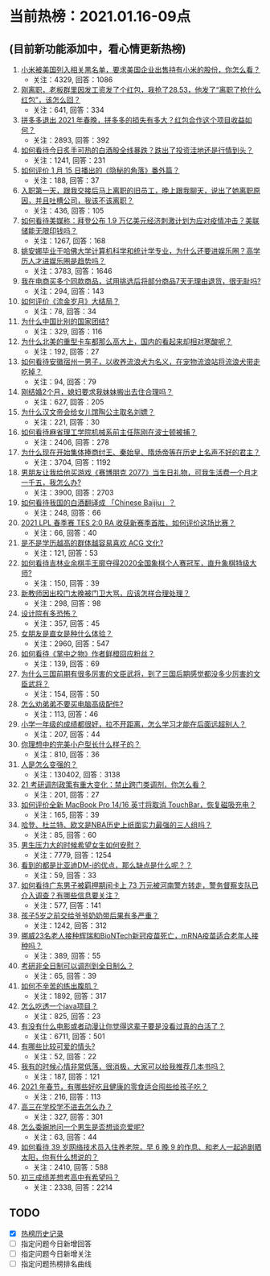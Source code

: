 # 当前热榜：2021.01.16-09点
## (目前新功能添加中，看心情更新热榜)
1. [小米被美国列入相关黑名单，要求美国企业出售持有小米的股份，你怎么看？](https://www.zhihu.com/question/439439954)
    * 关注：4329, 回答：1086
2. [刚离职，老板群里因发工资发了个红包，我抢了28.53，他发了“离职了抢什么红包”，该怎么回？](https://www.zhihu.com/question/406777225)
    * 关注：641, 回答：334
3. [拼多多退出 2021 年春晚，拼多多的损失有多大？红包合作这个项目收益如何？](https://www.zhihu.com/question/439503211)
    * 关注：2893, 回答：392
4. [如何看待今日炙手可热的白酒股全线暴跌？跌出了投资洼地还是行情到头？](https://www.zhihu.com/question/439358747)
    * 关注：1241, 回答：231
5. [如何评价 1 月 15 日播出的《隐秘的角落》番外篇？](https://www.zhihu.com/question/439536977)
    * 关注：188, 回答：37
6. [入职第一天，跟我交接后马上离职的旧员工，晚上跟我聊天，说出了她离职原因，并且吐槽公司，我该不该离职？](https://www.zhihu.com/question/431710967)
    * 关注：436, 回答：105
7. [如何看待美媒称：拜登公布 1.9 万亿美元经济刺激计划为应对疫情冲击？美联储能无限印钱吗？](https://www.zhihu.com/question/439472082)
    * 关注：1267, 回答：168
8. [姚安娜毕业于哈佛大学计算机科学和统计学专业，为什么还要进娱乐圈？高学历人才进娱乐圈是趋势吗？](https://www.zhihu.com/question/439314149)
    * 关注：3783, 回答：1646
9. [我在电商买多个同款商品，试用挑选后将部分商品7天无理由退货，很无耻吗?](https://www.zhihu.com/question/359744260)
    * 关注：294, 回答：143
10. [如何评价《流金岁月》大结局？](https://www.zhihu.com/question/439537735)
    * 关注：78, 回答：34
11. [为什么中国比别的国家团结?](https://www.zhihu.com/question/385179186)
    * 关注：329, 回答：116
12. [为什么北美的重型卡车都那么高大上，国内的看起来却相对寒酸呢？](https://www.zhihu.com/question/23887781)
    * 关注：192, 回答：27
13. [如何看待安徽宿州一男子，以收养流浪犬为名义，在宠物流浪站将流浪犬带走吃掉？](https://www.zhihu.com/question/438972197)
    * 关注：94, 回答：79
14. [刚结婚2个月，媳妇要求我妹妹搬出去住合理吗？](https://www.zhihu.com/question/439415539)
    * 关注：627, 回答：205
15. [为什么汉文帝会给女儿馆陶公主取名刘嫖？](https://www.zhihu.com/question/24802808)
    * 关注：221, 回答：30
16. [如何看待麻省理工学院机械系前主任陈刚在波士顿被捕？](https://www.zhihu.com/question/439451761)
    * 关注：2406, 回答：278
17. [为什么现在开始集体捧商纣王、秦始皇、隋炀帝等在历史上名声不好的君主？](https://www.zhihu.com/question/63848511)
    * 关注：3704, 回答：1192
18. [男朋友让我给他买游戏《赛博朋克 2077》当生日礼物，可我生活费一个月才一千五，我怎么办?](https://www.zhihu.com/question/434776782)
    * 关注：3900, 回答：2703
19. [如何看待我国的白酒翻译成 「Chinese Baijiu」？](https://www.zhihu.com/question/439299618)
    * 关注：248, 回答：66
20. [2021 LPL 春季赛 TES 2:0 RA 收获新赛季首胜，如何评价这场比赛？](https://www.zhihu.com/question/439531280)
    * 关注：66, 回答：40
21. [是不是学历越高的群体越容易喜欢 ACG 文化?](https://www.zhihu.com/question/438677613)
    * 关注：121, 回答：53
22. [如何看待吉林业余棋手王廓夺得2020全国象棋个人赛冠军，直升象棋特级大师?](https://www.zhihu.com/question/439468137)
    * 关注：150, 回答：39
23. [新教师因出校门太晚被门卫大骂，应该怎样合理处理？](https://www.zhihu.com/question/437746865)
    * 关注：298, 回答：98
24. [设计院有多恐怖？](https://www.zhihu.com/question/434483497)
    * 关注：357, 回答：45
25. [女朋友是直女是种什么体验？](https://www.zhihu.com/question/280926181)
    * 关注：2960, 回答：547
26. [如何看待《掌中之物》作者鲜橙回应粉丝？](https://www.zhihu.com/question/439331472)
    * 关注：139, 回答：69
27. [为什么三国前期有很多厉害的文臣武将，到了三国后期感觉都没多少厉害的文臣武将？](https://www.zhihu.com/question/438772174)
    * 关注：154, 回答：50
28. [怎么劝弟弟不要买电脑高级配件?](https://www.zhihu.com/question/438848560)
    * 关注：113, 回答：46
29. [小学一年级的成绩都很好，拉不开距离，怎么学习才能在后面远超别人？](https://www.zhihu.com/question/439054680)
    * 关注：207, 回答：44
30. [你理想中的完美小户型长什么样子的？](https://www.zhihu.com/question/308860964)
    * 关注：810, 回答：36
31. [人是怎么变强的？](https://www.zhihu.com/question/267653585)
    * 关注：130402, 回答：3138
32. [21 考研调剂政策有重大变化：禁止跨门类调剂，你怎么看？](https://www.zhihu.com/question/438836613)
    * 关注：201, 回答：27
33. [如何评价全新 MacBook Pro 14/16 英寸将取消 TouchBar，恢复磁吸充电？](https://www.zhihu.com/question/439488582)
    * 关注：165, 回答：39
34. [哈登、杜兰特、欧文是NBA历史上纸面实力最强的三人组吗？](https://www.zhihu.com/question/439317198)
    * 关注：85, 回答：60
35. [男生压力大的时候希望女生如何安慰？](https://www.zhihu.com/question/50738908)
    * 关注：7779, 回答：1254
36. [看到的都是比亚迪DM-i的优点，那么缺点是什么呢？？](https://www.zhihu.com/question/439124606)
    * 关注：59, 回答：33
37. [如何看待广东男子被羁押期间卡上 73 万元被河南警方转走，警务督察支队已介入调查？有哪些信息要关注？](https://www.zhihu.com/question/439510527)
    * 关注：577, 回答：141
38. [孩子5岁之前交给爷爷奶奶带后果有多严重？](https://www.zhihu.com/question/33047684)
    * 关注：1242, 回答：312
39. [挪威23名老人接种辉瑞和BioNTech新冠疫苗死亡，mRNA疫苗适合老年人接种吗？](https://www.zhihu.com/question/439452016)
    * 关注：389, 回答：55
40. [考研非全日制可以调剂到全日制么？](https://www.zhihu.com/question/394232099)
    * 关注：65, 回答：39
41. [如何不辛苦的练出腹肌？](https://www.zhihu.com/question/357598718)
    * 关注：1892, 回答：317
42. [怎么吃透一个java项目？](https://www.zhihu.com/question/422346147)
    * 关注：825, 回答：23
43. [有没有什么电影或者动漫让你觉得这辈子要是没看过真的白活了？](https://www.zhihu.com/question/431551442)
    * 关注：6711, 回答：501
44. [有哪些比较可爱的情头?](https://www.zhihu.com/question/429830642)
    * 关注：52, 回答：22
45. [我有的时候心情非常低落，很消极，大家可以给我推荐几本书吗？](https://www.zhihu.com/question/433753118)
    * 关注：187, 回答：121
46. [2021 年春节，有哪些好吃且健康的零食适合囤些给孩子吃？](https://www.zhihu.com/question/437303206)
    * 关注：216, 回答：113
47. [高三在学校学不进去怎么办？](https://www.zhihu.com/question/436921926)
    * 关注：327, 回答：301
48. [怎么委婉地问一个男生是否想谈恋爱呢?](https://www.zhihu.com/question/437434861)
    * 关注：63, 回答：44
49. [如何看待 39 岁网络技术员入住养老院，早 6 晚 9 的作息、和老人一起追剧晒太阳，你有什么想说的？](https://www.zhihu.com/question/439397557)
    * 关注：2410, 回答：588
50. [初三成绩差想考高中有希望吗？](https://www.zhihu.com/question/434559494)
    * 关注：2338, 回答：2214
## TODO
* [x] [热榜历史记录](hot_history/AllHot.md)
* [ ] 指定问题今日新增回答
* [ ] 指定问题今日新增关注
* [ ] 指定问题热榜排名曲线
